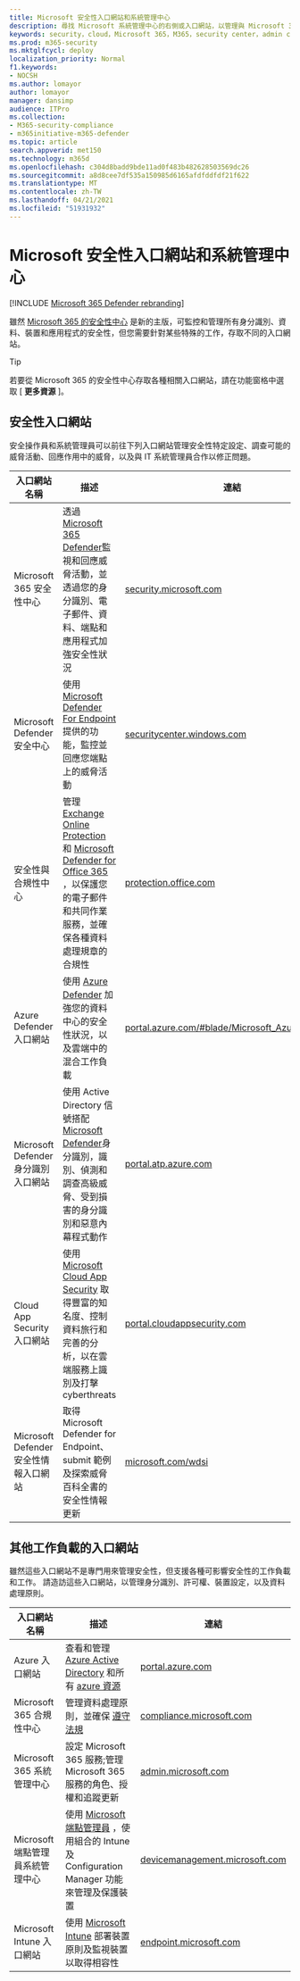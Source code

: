 ```yaml
---
title: Microsoft 安全性入口網站和系統管理中心
description: 尋找 Microsoft 系統管理中心的右側或入口網站，以管理與 Microsoft 365 安全性相關的各種服務
keywords: security，cloud，Microsoft 365，M365，security center，admin center，URL，連結，Microsoft 365 Defender，Microsoft Defender for Endpoint，Microsoft Defender Security Center，Microsoft Defender for Identity，Microsoft Defender for Office 365，MCAS，WDSI，SCC，Intune，MDM，MEM，安全性 & 規範中心
ms.prod: m365-security
ms.mktglfcycl: deploy
localization_priority: Normal
f1.keywords:
- NOCSH
ms.author: lomayor
author: lomayor
manager: dansimp
audience: ITPro
ms.collection:
- M365-security-compliance
- m365initiative-m365-defender
ms.topic: article
search.appverid: met150
ms.technology: m365d
ms.openlocfilehash: c304d8badd9bde11ad0f483b482628503569dc26
ms.sourcegitcommit: a8d8cee7df535a150985d6165afdfddfdf21f622
ms.translationtype: MT
ms.contentlocale: zh-TW
ms.lasthandoff: 04/21/2021
ms.locfileid: "51931932"
---
```

# <a name="microsoft-security-portals-and-admin-centers"></a>Microsoft 安全性入口網站和系統管理中心

[!INCLUDE [Microsoft 365 Defender rebranding](../includes/microsoft-defender.md)]

雖然 [Microsoft 365 的安全性中心](overview-security-center.md) 是新的主版，可監控和管理所有身分識別、資料、裝置和應用程式的安全性，但您需要針對某些特殊的工作，存取不同的入口網站。

> [!TIP] 
> 若要從 Microsoft 365 的安全性中心存取各種相關入口網站，請在功能窗格中選取 [ **更多資源** ]。

## <a name="security-portals"></a>安全性入口網站

安全操作員和系統管理員可以前往下列入口網站管理安全性特定設定、調查可能的威脅活動、回應作用中的威脅，以及與 IT 系統管理員合作以修正問題。
<p></p>

| 入口網站名稱 | 描述 | 連結 |
|---|---|---| 
| Microsoft 365 安全性中心 | 透過[Microsoft 365 Defender](microsoft-365-defender.md)監視和回應威脅活動，並透過您的身分識別、電子郵件、資料、端點和應用程式加強安全性狀況 | [security.microsoft.com](https://security.microsoft.com/) |
| Microsoft Defender 安全中心 | 使用[Microsoft Defender For Endpoint](/windows/security/threat-protection/microsoft-defender-atp/microsoft-defender-advanced-threat-protection)提供的功能，監控並回應您端點上的威脅活動 | [securitycenter.windows.com](https://securitycenter.microsoft.com/) |
| 安全性與合規性中心 | 管理 [Exchange Online Protection](../office-365-security/exchange-online-protection-overview.md?view=o365-worldwide) 和 [Microsoft Defender for Office 365](/microsoft-365/security/office-365-security/defender-for-office-365?view=o365-worldwide) ，以保護您的電子郵件和共同作業服務，並確保各種資料處理規章的合規性 | [protection.office.com](https://protection.office.com) |
| Azure Defender 入口網站 | 使用 [Azure Defender](/azure/security-center/security-center-intro) 加強您的資料中心的安全性狀況，以及雲端中的混合工作負載 | [portal.azure.com/#blade/Microsoft_Azure_Security](https://portal.azure.com/#blade/Microsoft_Azure_Security/SecurityMenuBlade/0) |
| Microsoft Defender 身分識別入口網站 | 使用 Active Directory 信號搭配[Microsoft Defender](/azure-advanced-threat-protection/what-is-atp)身分識別，識別、偵測和調查高級威脅、受到損害的身分識別和惡意內幕程式動作 | [portal.atp.azure.com](https://portal.atp.azure.com/) |
| Cloud App Security 入口網站 | 使用 [Microsoft Cloud App Security](/cloud-app-security/what-is-cloud-app-security) 取得豐富的知名度、控制資料旅行和完善的分析，以在雲端服務上識別及打擊 cyberthreats | [portal.cloudappsecurity.com](https://portal.cloudappsecurity.com/) |
| Microsoft Defender 安全性情報入口網站 | 取得 Microsoft Defender for Endpoint、submit 範例及探索威脅百科全書的安全性情報更新 | [microsoft.com/wdsi](https://microsoft.com/wdsi) |

## <a name="portals-for-other-workloads"></a>其他工作負載的入口網站

雖然這些入口網站不是專門用來管理安全性，但支援各種可影響安全性的工作負載和工作。 請造訪這些入口網站，以管理身分識別、許可權、裝置設定，以及資料處理原則。
<p></p>

| 入口網站名稱 | 描述 | 連結 | 
|---|---|---| 
| Azure 入口網站 | 查看和管理 [Azure Active Directory](/azure/active-directory/fundamentals/active-directory-whatis) 和所有 [azure 資源](/azure/azure-resource-manager/management/overview)  | [portal.azure.com](https://portal.azure.com/) |
| Microsoft 365 合規性中心 | 管理資料處理原則，並確保 [遵守法規](/compliance/regulatory/offering-home?view=o365-worldwide) | [compliance.microsoft.com](https://compliance.microsoft.com/) |
| Microsoft 365 系統管理中心 | 設定 Microsoft 365 服務;管理 Microsoft 365 服務的角色、授權和追蹤更新 | [admin.microsoft.com](https://admin.microsoft.com/) |
| Microsoft 端點管理員系統管理中心 | 使用 [Microsoft 端點管理員](/mem/configmgr/) ，使用組合的 Intune 及 Configuration Manager 功能來管理及保護裝置 | [devicemanagement.microsoft.com](https://devicemanagement.microsoft.com/) |
| Microsoft Intune 入口網站 | 使用 [Microsoft Intune](/intune/fundamentals/what-is-intune) 部署裝置原則及監視裝置以取得相容性 | [endpoint.microsoft.com](https://endpoint.microsoft.com/#blade/Microsoft_Intune_DeviceSettings/DevicesMenu/overview)